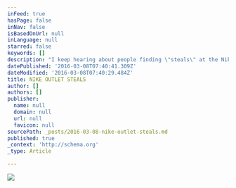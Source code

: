 ```yaml
---
inFeed: true
hasPage: false
inNav: false
isBasedOnUrl: null
inLanguage: null
starred: false
keywords: []
description: "I keep hearing about people finding \"steals\" at the Nike outlets everywhere but I've yet to find one myself. I've come to believe that it's all lies and people were just telling stories to get views or clicks. Recently I popped into my local Nike outlet before work looking for a steal. Since I work at the outlet it's not hard for me to pop in so I try to stop by a couple times a week. I'd been going for a few months now with no luck at all. I thought it was part bad timing, part bullshit, part bad luck. So I popped in anyways and low and behold I finally found a steal in my size. Yes, it's just a Flyknit Air Max nothing crazy rare with a lot of hype but being that it retails for $225 and I was lucky enough to be able to cop for $80 I was pretty hype. The cashier tried to charge me $180 for what it rung up but they honored the wrong sticker price that an associate had put on the box. Good day for me. "
datePublished: '2016-03-08T07:40:41.309Z'
dateModified: '2016-03-08T07:40:29.484Z'
title: NIKE OUTLET STEALS
author: []
authors: []
publisher:
  name: null
  domain: null
  url: null
  favicon: null
sourcePath: _posts/2016-03-08-nike-outlet-steals.md
published: true
_context: 'http://schema.org'
_type: Article

---
```

![](https://the-grid-user-content.s3-us-west-2.amazonaws.com/e1843ae4-b59b-46bb-88e1-b373bba5467e.jpg)